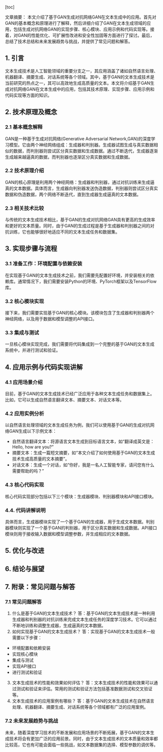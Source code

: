 
[toc]                    
                
                
文章摘要：
本文介绍了基于GAN生成对抗网络GAN在文本生成中的应用。首先对GAN的基本概念和原理进行了解释，然后详细介绍了GAN在文本生成领域的应用，包括生成对抗网络GAN的实现步骤、核心模块、应用示例和代码实现等。接着，对GAN的性能优化、可扩展性改进和安全性加固等方面进行了探讨。最后，总结了技术总结和未来发展趋势与挑战，并提供了常见问题和解答。

## 1. 引言

文本生成技术是人工智能领域的重要分支之一，其应用涵盖了诸如自然语言处理、机器翻译、摘要生成、对话系统等各个领域。其中，基于GAN的文本生成技术是当前研究的热点之一，其可以高效地生成高质量的文本。本文将介绍基于GAN生成对抗网络GAN在文本生成中的应用，包括其技术原理、实现步骤、应用示例和代码实现等方面的知识。

## 2. 技术原理及概念

### 2.1 基本概念解释

GAN是一种基于生成对抗网络(Generative Adversarial Network,GAN)的深度学习模型。它由两个神经网络组成：生成器和判别器。生成器试图生成与真实数据相似的数据，而判别器则尝试区分真实数据和生成数据。通过不断迭代，生成器逐渐生成越来越逼真的数据，而判别器也逐渐区分真实数据和生成数据。

### 2.2 技术原理介绍

GAN的核心原理是利用两个神经网络：生成器和判别器，通过对抗训练来生成逼真的文本数据。具体而言，生成器向判别器发送伪造数据，判别器则尝试区分真实数据和伪造数据，两个网络不断迭代，直到生成器生成逼真的文本数据。

### 2.3 相关技术比较

与传统的文本生成技术相比，基于GAN的生成对抗网络GAN具有更高的生成效率和更好的文本质量。同时，由于GAN的生成过程是基于生成器和判别器之间的对抗训练，它也能够很好地适应不同的文本生成任务和数据集。

## 3. 实现步骤与流程

### 3.1 准备工作：环境配置与依赖安装

在实现基于GAN的文本生成技术之前，我们需要先配置好环境，并安装相关的依赖库。通常情况下，我们需要安装Python的环境、PyTorch框架以及TensorFlow库。

### 3.2 核心模块实现

接下来，我们需要实现基于GAN的核心模块。该模块包含了生成器和判别器两个神经网络，以及用于数据和模型调整的API接口。

### 3.3 集成与测试

一旦核心模块实现完成，我们需要将代码集成到一个完整的基于GAN的文本生成系统中，并进行测试和验证。

## 4. 应用示例与代码实现讲解

### 4.1 应用场景介绍

目前，基于GAN的文本生成技术已经广泛应用于各种文本生成任务和数据集上。比如，它可以生成自然语言翻译文本、摘要文本、对话文本等。

### 4.2 应用实例分析

以自然语言处理领域的文本生成任务为例，我们可以使用基于GAN的生成对抗网络GAN生成以下示例文本：

- 自然语言翻译文本：将源语言文本生成到目标语言文本，如“翻译成英文是：Hello, how are you?”
- 摘要文本：生成一篇短文摘要，如“本文介绍了如何使用基于GAN的文本生成技术生成高质量的文本摘要”。
- 对话文本：生成一个对话，如“你好，我是一名人工智能专家，请问您有什么需要帮助的吗？”

### 4.3 核心代码实现

核心代码实现部分包括以下三个模块：生成器模块、判别器模块和API接口模块。

### 4.4. 代码讲解说明

具体而言，生成器模块实现了一个基于GAN的生成器，用于生成文本数据。判别器模块则实现了一个基于GAN的判别器，用于区分真实数据和生成数据。API接口模块则用于接收输入数据和模型调整参数，并生成相应的文本数据。

## 5. 优化与改进

## 6. 结论与展望

## 7. 附录：常见问题与解答

### 7.1 常见问题解答

1. 什么是基于GAN的文本生成技术？
答：基于GAN的文本生成技术是一种利用生成器和判别器的对抗训练来完成文本生成任务的深度学习技术。它可以通过不断地训练和调整生成器，生成逼真的文本数据。
2. 如何实现基于GAN的文本生成技术？
答：实现基于GAN的文本生成技术一般需要以下步骤：
* 环境配置和依赖安装
* 实现核心模块
* 集成与测试
* 实现API接口
* 进行测试和验证
3. 文本生成技术的性能和效果如何评估？
答：文本生成技术的性能和效果可以通过测试和验证来评估。常用的测试和验证方法包括基准数据测试和交叉验证等。
4. 文本生成技术的应用案例有哪些？
答：基于GAN的文本生成技术在自然语言处理、机器翻译、摘要生成、对话系统等各个领域都有广泛的应用案例。


### 7.2 未来发展趋势与挑战

未来，随着深度学习技术的不断发展和应用场景的不断拓展，基于GAN的文本生成技术将会有更加广泛的应用前景。同时，由于文本生成技术的文本质量和效率都比较高，它也有可能会面临一些挑战，如文本数据集的选择、模型参数的调优等。


